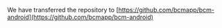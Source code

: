 We have transferred the repository to [https://github.com/bcmapp/bcm-android](https://github.com/bcmapp/bcm-android)